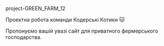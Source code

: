 project-GREEN_FARM_12

Проектна робота команди Кодерські Котики :cat:

Пропонуємо вашій увазі сайт для приватного фермерського господарства. 
